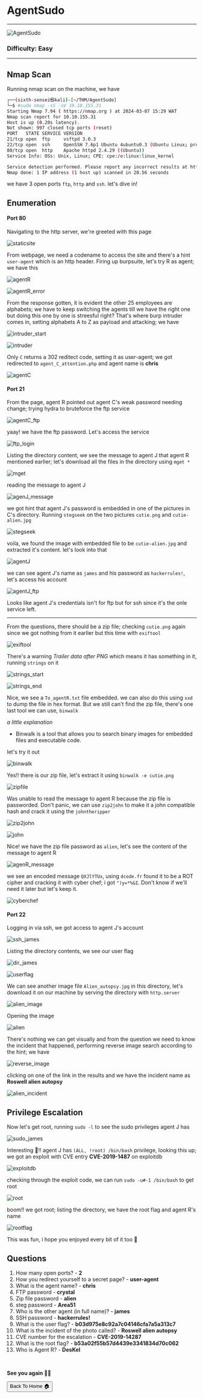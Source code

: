# AgentSudo

***
![AgentSudo](https://tryhackme-images.s3.amazonaws.com/room-icons/aedc6b66c222e15ff740c282a0c3f44e.png)

### Difficulty: Easy

***

## Nmap Scan

Running nmap scan on the machine, we have

```bash
┌──(sixth-sensei㉿kali)-[~/THM/AgentSudo]
└─$ #sudo nmap -sS -sV 10.10.155.31
Starting Nmap 7.94 ( https://nmap.org ) at 2024-03-07 15:29 WAT
Nmap scan report for 10.10.155.31
Host is up (0.20s latency).
Not shown: 997 closed tcp ports (reset)
PORT   STATE SERVICE VERSION
21/tcp open  ftp     vsftpd 3.0.3
22/tcp open  ssh     OpenSSH 7.6p1 Ubuntu 4ubuntu0.3 (Ubuntu Linux; protocol 2.0)
80/tcp open  http    Apache httpd 2.4.29 ((Ubuntu))
Service Info: OSs: Unix, Linux; CPE: cpe:/o:linux:linux_kernel

Service detection performed. Please report any incorrect results at https://nmap.org/submit/ .
Nmap done: 1 IP address (1 host up) scanned in 20.56 seconds

```
we have 3 open ports `ftp`, `http` and `ssh`. let's dive in!

## Enumeration

#### Port 80

Navigating to the http server, we're greeted with this page

![staticsite](https://github.com/sixth-sensei/sixth-sensei.github.io/assets/31647166/9761a4b5-ee71-4b56-86ab-9bbaed45e074)

From webpage, we need a codename to access the site and there's a hint `user-agent` which is an http header. Firing up burpsuite, let's try R as agent; we have this

![agentR](https://github.com/sixth-sensei/sixth-sensei.github.io/assets/31647166/70f68919-438e-498d-9d78-d95ea65942a4)


![agentR_error](https://github.com/sixth-sensei/sixth-sensei.github.io/assets/31647166/c1e6a681-e390-40f8-a059-f46ad88e1561)

From the response gotten, it is evident the other 25 employees are alphabets; we have to keep switching the agents till we have the right one but doing this one by one is streesful right? That's where burp intruder comes in, setting alphabets A to Z as payload and attacking; we have

![intruder_start](https://github.com/sixth-sensei/sixth-sensei.github.io/assets/31647166/8d429d95-dd6c-4435-9e3e-43cb887e451d)


![intruder](https://github.com/sixth-sensei/sixth-sensei.github.io/assets/31647166/ad910b99-5157-403a-908f-e28b0a477c24)

Only `C` returns a 302 reditect code, setting it as user-agent; we got redirected to `agent_C_attention.php` and agent name is **chris**

![agentC](https://github.com/sixth-sensei/sixth-sensei.github.io/assets/31647166/c43d23d8-3a3b-46a2-9502-d9dae1769d62)

#### Port 21

From the page, agent R pointed out agent C's weak password needing change; trying hydra to bruteforce the ftp service

![agentC_ftp](https://github.com/sixth-sensei/sixth-sensei.github.io/assets/31647166/12f96ac6-78da-4824-9a8c-826721b4a9a0)

yaay! we have the ftp password. Let's access the service

![ftp_login](https://github.com/sixth-sensei/sixth-sensei.github.io/assets/31647166/71feadb1-b8d3-4f37-a4ed-b006dabd421b)

Listing the directory content, we see the message to agent J that agent R mentioned earlier; let's download all the files in the directory using `mget *`

![mget](https://github.com/sixth-sensei/sixth-sensei.github.io/assets/31647166/27e31cec-26f3-4801-b680-df1a210ed43b)

reading the message to agent J

![agenJ_message](https://github.com/sixth-sensei/sixth-sensei.github.io/assets/31647166/0dbaa897-58b1-4d6d-8ab8-a8579ac292e3)

we got hint that agent J's password is embedded in one of the pictures in C's directory. Running `stegseek` on the two pictures `cutie.png` and `cutie-alien.jpg`

![stegseek](https://github.com/sixth-sensei/sixth-sensei.github.io/assets/31647166/38f74ffe-dbb4-4581-8154-e0c10554b271)

voila, we found the image with embedded file to be `cutie-alien.jpg` and extracted it's content. let's look into that

![agentJ](https://github.com/sixth-sensei/sixth-sensei.github.io/assets/31647166/a75a0784-6765-4f73-bc0b-65b6ef3a870b)

we can see agent J's name as `james` and his password as `hackerrules!`, let's access his account

![agentJ_ftp](https://github.com/sixth-sensei/sixth-sensei.github.io/assets/31647166/b3ee3d68-4ab8-4167-b2a5-cba107c8e640)

Looks like agent J's credentials isn't for ftp but for ssh since it's the onle service left.

***

From the questions, there should be a zip file; checking `cutie.png` again since we got nothing from it earlier but this time with `exiftool`

![exiftool](https://github.com/sixth-sensei/sixth-sensei.github.io/assets/31647166/871f6bdd-587d-4fdd-875a-239d2f0e69cc)

There's a warning _Trailer data after PNG_ which means it has something in it, running `strings` on it

![strings_start](https://github.com/sixth-sensei/sixth-sensei.github.io/assets/31647166/f3812821-a322-4c24-a6b9-d3a50110fbf0)


![strings_end](https://github.com/sixth-sensei/sixth-sensei.github.io/assets/31647166/a4046409-d0ff-435f-ac5f-f49a72f77ca7)

Nice, we see a `To_agentR.txt` file embedded. we can also do this using `xxd` to dump the file in hex format. But we still can't find the zip file, there's one last tool we can use, `binwalk`

_a little explanation_

- Binwalk is a tool that allows you to search binary images for embedded files and executable code.

let's try it out

![binwalk](https://github.com/sixth-sensei/sixth-sensei.github.io/assets/31647166/384a344c-0c24-4c21-983a-c3b3c9f1ef4c)

Yes!! there is our zip file, let's extract it using `binwalk -e cutie.png`

![zipfile](https://github.com/sixth-sensei/sixth-sensei.github.io/assets/31647166/4baf4be0-9955-48a0-8135-dd08acc5ef5b)

Was unable to read the message to agent R because the zip file is passworded. Don't panic, we can use `zip2john` to make it a john compatible hash and crack it using the `johntheripper`

![zip2john](https://github.com/sixth-sensei/sixth-sensei.github.io/assets/31647166/23990d4c-c4f2-49ff-82f1-2361db2304d7)


![john](https://github.com/sixth-sensei/sixth-sensei.github.io/assets/31647166/074fbbaf-0bce-468c-a612-83ab29ed475c)

Nice! we have the zip file password as `alien`, let's see the content of the message to agent R

![agenR_message](https://github.com/sixth-sensei/sixth-sensei.github.io/assets/31647166/545dfa99-7fd8-45ae-8520-10e7a44a96ac)

we see an encoded message `QXJlYTUx`, using `dcode.fr` found it to be a ROT cipher and cracking it with cyber chef; i got `")y=*%&I`. Don't know if we'll need it later but let's keep it.

![cyberchef](https://github.com/sixth-sensei/sixth-sensei.github.io/assets/31647166/9b0b45e8-ce37-45ec-98f5-197e1650919e)

#### Port 22

Logging in via ssh, we got access to agent J's account

![ssh_james](https://github.com/sixth-sensei/sixth-sensei.github.io/assets/31647166/cee330ca-e56e-49d8-aa7c-772f79ccad2c)

Listing the directory contents, we see our user flag

![dir_james](https://github.com/sixth-sensei/sixth-sensei.github.io/assets/31647166/9bcb332a-4234-4500-9075-db2e5cde718c)


![userflag](https://github.com/sixth-sensei/sixth-sensei.github.io/assets/31647166/4c6d734e-7fc8-4ef0-88ae-f816b5446990)

We can see another image file `Alien_autopsy.jpg` in this directory, let's download it on our machine by serving the directory with `http.server`

![alien_image](https://github.com/sixth-sensei/sixth-sensei.github.io/assets/31647166/eb73ee11-1e6a-4011-b616-44970e8a802d)

Opening the image

![alien](https://github.com/sixth-sensei/sixth-sensei.github.io/assets/31647166/436ec9da-0f58-410b-a42d-ae472b0facbc)

There's nothing we can get visually and from the question we need to know the incident that happened, performing reverse image search according to the hint; we have

![reverse_image](https://github.com/sixth-sensei/sixth-sensei.github.io/assets/31647166/f7a73927-385d-4ef8-a549-81ca3c5d96b4)

clicking on one of the link in the results and we have the incident name as **Roswell alien autopsy**

![alien_incident](https://github.com/sixth-sensei/sixth-sensei.github.io/assets/31647166/dd8cceed-1117-4272-adef-110d0940acde)

## Privilege Escalation

Now let's get root, running `sudo -l` to see the sudo privileges agent J has

![sudo_james](https://github.com/sixth-sensei/sixth-sensei.github.io/assets/31647166/4aaad30f-2e08-484b-85a5-320254053e8f)

Interesting 🤠!! agent J has `(ALL, !root) /bin/bash` privilege, looking this up; we got an exploit with CVE entry **CVE-2019-1487** on exploitdb

![exploitdb](https://github.com/sixth-sensei/sixth-sensei.github.io/assets/31647166/abe84798-5444-4eee-9390-1e20c3c90dd9)

checking through the exploit code, we can run `sudo -u#-1 /bin/bash` to get root

![root](https://github.com/sixth-sensei/sixth-sensei.github.io/assets/31647166/cdf55de4-f59d-43da-9dd5-29b8c631b45f)

boom!! we got root; listing the directory, we have the root flag and agent R's name

![rootflag](https://github.com/sixth-sensei/sixth-sensei.github.io/assets/31647166/5bd75b1b-2146-410a-9f44-d5b654010b5e)

This was fun, i hope you enjoyed every bit of it too 🦾

## Questions

1.  How many open ports? - **2**
2.  How you redirect yourself to a secret page? - **user-agent**
3.  What is the agent name? - **chris**
4.  FTP password - **crystal**
5.  Zip file password - **alien**
6.  steg password - **Area51**
7.  Who is the other agent (in full name)? - **james**
8.  SSH password - **hackerrules!**
9.  What is the user flag? - **b03d975e8c92a7c04146cfa7a5a313c7**
10. What is the incident of the photo called? - **Roswell alien autopsy**
11. CVE number for the escalation - **CVE-2019-14287**
12. What is the root flag? - **b53a02f55b57d4439e3341834d70c062**
13. Who is Agent R? - **DesKel**

<br>

**See you again 👋🏽**


<button onclick="window.location.href='https://sixth-sensei.github.io';">Back To Home 🏠</button>
